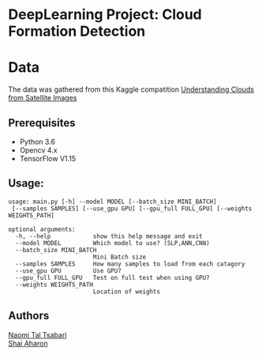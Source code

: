 
# DeepLearning Project: Cloud Formation Detection  
  
# Data  
The data was gathered from this Kaggle compatition [ Understanding Clouds from Satellite Images](https://www.kaggle.com/c/understanding_cloud_organization/data)  
## Prerequisites   
* Python 3.6  
* Opencv 4.x  
* TensorFlow V1.15  
  
## Usage:  
	usage: main.py [-h] --model MODEL [--batch_size MINI_BATCH]  
	 [--samples SAMPLES] [--use_gpu GPU] [--gpu_full FULL_GPU] [--weights WEIGHTS_PATH] 

    optional arguments:  
      -h, --help            show this help message and exit  
      --model MODEL         Which model to use? (SLP,ANN,CNN)  
      --batch_size MINI_BATCH  
                            Mini Batch size  
      --samples SAMPLES     How many samples to load from each catagory  
      --use_gpu GPU         Use GPU?  
      --gpu_full FULL_GPU   Test on full test when using GPU?  
      --weights WEIGHTS_PATH  
                            Location of weights  

## Authors  
[Naomi Tal Tsabari](https://github.com/naomital])  
[Shai Aharon](https://github.com/ifryed)